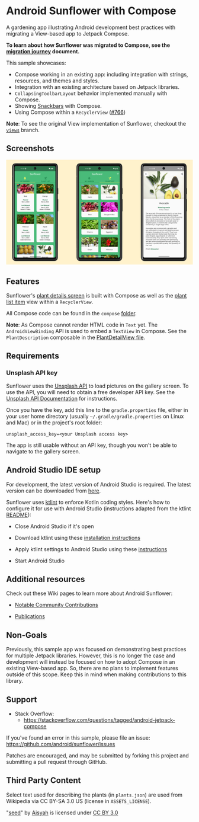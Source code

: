 # Android Sunflower with Compose

A gardening app illustrating Android development best practices with migrating
a View-based app to Jetpack Compose.

**To learn about how Sunflower was migrated to Compose, see the [migration journey](docs/MigrationJourney.md) document.**

This sample showcases:
* Compose working in an existing app: including integration with strings, resources, and themes and styles.
* Integration with an existing architecture based on Jetpack libraries.
* `CollapsingToolbarLayout` behavior implemented manually with Compose.
* Showing [Snackbars](https://material.io/components/snackbars) with Compose.
* Using Compose within a `RecyclerView` ([#766](https://github.com/android/sunflower/pull/766))

**Note**: To see the original View implementation of Sunflower, checkout the [`views`](https://github.com/android/sunflower/tree/views) branch.

## Screenshots

<img src="screenshots/screenshots.png"/>

## Features

Sunflower's [plant details screen](app/src/main/java/com/google/samples/apps/sunflower/PlantDetailFragment.kt)
is built with Compose as well as the [plant list item](app/src/main/java/com/google/samples/apps/sunflower/compose/plantlist/PlantListItemView.kt)
view within a `RecyclerView`.

All Compose code can be found in the `compose`
[folder](app/src/main/java/com/google/samples/apps/sunflower/compose).

**Note**: As Compose cannot render HTML code in `Text` yet. The 
`AndroidViewBinding` API is used to embed a `TextView` in Compose. See the 
`PlantDescription` composable in the
[PlantDetailView file](app/src/main/java/com/google/samples/apps/sunflower/compose/plantdetail/PlantDetailView.kt).

## Requirements

### Unsplash API key

Sunflower uses the [Unsplash API](https://unsplash.com/developers) to load pictures on the gallery
screen. To use the API, you will need to obtain a free developer API key. See the
[Unsplash API Documentation](https://unsplash.com/documentation) for instructions.

Once you have the key, add this line to the `gradle.properties` file, either in your user home
directory (usually `~/.gradle/gradle.properties` on Linux and Mac) or in the project's root folder:

```
unsplash_access_key=<your Unsplash access key>
```

The app is still usable without an API key, though you won't be able to navigate to the gallery screen.

Android Studio IDE setup
------------------------
For development, the latest version of Android Studio is required. The latest version can be
downloaded from [here](https://developer.android.com/studio/).

Sunflower uses [ktlint](https://ktlint.github.io/) to enforce Kotlin coding styles.
Here's how to configure it for use with Android Studio (instructions adapted
from the ktlint [README](https://github.com/shyiko/ktlint/blob/master/README.md)):

- Close Android Studio if it's open

- Download ktlint using these [installation instructions](https://github.com/pinterest/ktlint/blob/master/README.md#installation)

- Apply ktlint settings to Android Studio using these [instructions](https://github.com/pinterest/ktlint/blob/master/README.md#-with-intellij-idea)

- Start Android Studio

Additional resources
--------------------
Check out these Wiki pages to learn more about Android Sunflower:

- [Notable Community Contributions](https://github.com/android/sunflower/wiki/Notable-Community-Contributions)

- [Publications](https://github.com/android/sunflower/wiki/Sunflower-Publications)

Non-Goals
---------
Previously, this sample app was focused on demonstrating best practices for
multiple Jetpack libraries. However, this is no longer the case and development
will instead be focused on how to adopt Compose in an existing View-based app.
So, there are no plans to implement features outside of this scope. Keep this
in mind when making contributions to this library.

Support
-------

- Stack Overflow:
  - https://stackoverflow.com/questions/tagged/android-jetpack-compose

If you've found an error in this sample, please file an issue:
https://github.com/android/sunflower/issues

Patches are encouraged, and may be submitted by forking this project and submitting a pull request
through GitHub.

Third Party Content
-------------------
Select text used for describing the plants (in `plants.json`) are used from Wikipedia via CC BY-SA 3.0 US (license in `ASSETS_LICENSE`).

"[seed](https://thenounproject.com/search/?q=seed&i=1585971)" by [Aisyah](https://thenounproject.com/aisyahalmasyira/) is licensed under [CC BY 3.0](https://creativecommons.org/licenses/by/3.0/us/legalcode)

